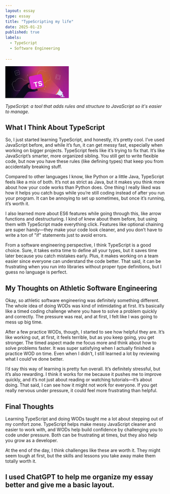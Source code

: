 ```yaml
---
layout: essay  
type: essay  
title: "TypeScripting my life"  
date: 2025-01-23  
published: true  
labels:  
  - TypeScript  
  - Software Engineering  

---
```


<img width="200px" class="rounded float-start pe-4" src="../img/typescripting-my-life/what-is-typescript.jpeg">

*TypeScript: a tool that adds rules and structure to JavaScript so it's easier to manage.*

## What I Think About TypeScript

So, I just started learning TypeScript, and honestly, it’s pretty cool. I’ve used JavaScript before, and while it’s fun, it can get messy fast, especially when working on bigger projects. TypeScript feels like it’s trying to fix that. It’s like JavaScript’s smarter, more organized sibling. You still get to write flexible code, but now you have these rules (like defining types) that keep you from accidentally breaking stuff.

Compared to other languages I know, like Python or a little Java, TypeScript feels like a mix of both. It’s not as strict as Java, but it makes you think more about how your code works than Python does. One thing I really liked was how it helps you catch bugs while you’re still coding instead of after you run your program. It can be annoying to set up sometimes, but once it’s running, it’s worth it.

I also learned more about ES6 features while going through this, like arrow functions and destructuring. I kind of knew about them before, but using them with TypeScript made everything click. Features like optional chaining are super handy—they make your code look cleaner, and you don’t have to write a ton of "if" statements just to avoid errors.

From a software engineering perspective, I think TypeScript is a good choice. Sure, it takes extra time to define all your types, but it saves time later because you catch mistakes early. Plus, it makes working on a team easier since everyone can understand the code better. That said, it can be frustrating when you run into libraries without proper type definitions, but I guess no language is perfect.

## My Thoughts on Athletic Software Engineering

Okay, so athletic software engineering was definitely something different. The whole idea of doing WODs  was kind of intimidating at first. It’s basically like a timed coding challenge where you have to solve a problem quickly and correctly. The pressure was real, and at first, I felt like I was going to mess up big time.

After a few practice WODs, though, I started to see how helpful they are. It’s like working out, at first, it feels terrible, but as you keep going, you get stronger. The timed aspect made me focus more and think about how to solve problems faster. It was super satisfying when I actually finished a practice WOD on time. Even when I didn’t, I still learned a lot by reviewing what I could’ve done better.

I’d say this way of learning is pretty fun overall. It’s definitely stressful, but it’s also rewarding. I think it works for me because it pushes me to improve quickly, and it’s not just about reading or watching tutorials—it’s about doing. That said, I can see how it might not work for everyone. If you get really nervous under pressure, it could feel more frustrating than helpful.

## Final Thoughts

Learning TypeScript and doing WODs taught me a lot about stepping out of my comfort zone. TypeScript helps make messy JavaScript cleaner and easier to work with, and WODs help build confidence by challenging you to code under pressure. Both can be frustrating at times, but they also help you grow as a developer.

At the end of the day, I think challenges like these are worth it. They might seem tough at first, but the skills and lessons you take away make them totally worth it.

I used ChatGPT to help me organize my essay better and give me a basic layout.
---
